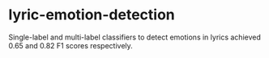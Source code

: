# lyric-emotion-detection
Single-label and multi-label classifiers to detect emotions in lyrics achieved 0.65 and 0.82 F1 scores respectively.
